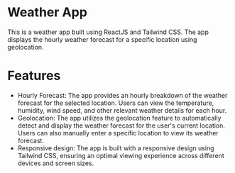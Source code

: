 # Weather App
This is a weather app built using ReactJS and Tailwind CSS. The app displays the hourly weather forecast for a specific location using geolocation.

# Features
- Hourly Forecast: The app provides an hourly breakdown of the weather forecast for the selected location. Users can view the temperature, humidity, wind speed, and other relevant weather details for each hour.
- Geolocation: The app utilizes the geolocation feature to automatically detect and display the weather forecast for the user's current location. Users can also manually enter a specific location to view its weather forecast.
- Responsive design: The app is built with a responsive design using Tailwind CSS, ensuring an optimal viewing experience across different devices and screen sizes.

